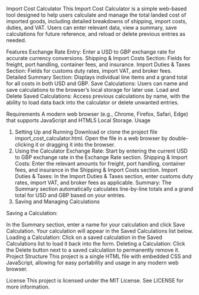 Import Cost Calculator
This Import Cost Calculator is a simple web-based tool designed to help users calculate and manage the total landed cost of imported goods, including detailed breakdowns of shipping, import costs, duties, and VAT. Users can enter relevant data, view a summary, save calculations for future reference, and reload or delete previous entries as needed.

Features
Exchange Rate Entry: Enter a USD to GBP exchange rate for accurate currency conversions.
Shipping & Import Costs Section: Fields for freight, port handling, container fees, and insurance.
Import Duties & Taxes Section: Fields for customs duty rates, import VAT, and broker fees.
Detailed Summary Section: Displays individual line items and a grand total for all costs in both USD and GBP.
Save Calculations: Users can name and save calculations to the browser’s local storage for later use.
Load and Delete Saved Calculations: Access previous calculations by name, with the ability to load data back into the calculator or delete unwanted entries.

Requirements
A modern web browser (e.g., Chrome, Firefox, Safari, Edge) that supports JavaScript and HTML5 Local Storage.
Usage

1. Setting Up and Running
Download or clone the project file import_cost_calculator.html.
Open the file in a web browser by double-clicking it or dragging it into the browser.
2. Using the Calculator
Exchange Rate: Start by entering the current USD to GBP exchange rate in the Exchange Rate section.
Shipping & Import Costs: Enter the relevant amounts for freight, port handling, container fees, and insurance in the Shipping & Import Costs section.
Import Duties & Taxes: In the Import Duties & Taxes section, enter customs duty rates, import VAT, and broker fees as applicable.
Summary: The Summary section automatically calculates line-by-line totals and a grand total for USD and GBP based on your entries.
3. Saving and Managing Calculations
   
Saving a Calculation:

In the Summary section, enter a name for your calculation and click Save Calculation.
Your calculation will appear in the Saved Calculations list below.
Loading a Calculation:
Click on a saved calculation in the Saved Calculations list to load it back into the form.
Deleting a Calculation:
Click the Delete button next to a saved calculation to permanently remove it.
Project Structure
This project is a single HTML file with embedded CSS and JavaScript, allowing for easy portability and usage in any modern web browser.

License
This project is licensed under the MIT License. See LICENSE for more information.

